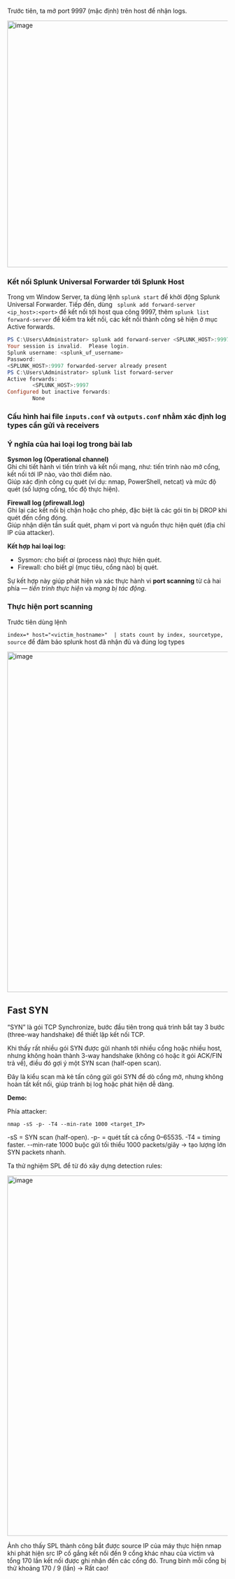Trước tiên, ta mở port 9997 (mặc định) trên host để nhận logs. 

<img width="1919" height="562" alt="image" src="https://github.com/user-attachments/assets/55a75b21-123f-4ca7-a758-8567e05fcfd2" />

### Kết nối Splunk Universal Forwarder tới Splunk Host

Trong vm Window Server, ta dùng lệnh `splunk start` để khởi động Splunk Universal Forwarder. Tiếp đến, dùng ` splunk add forward-server <ip_host>:<port>` để kết nối tới host qua công 9997, thêm `splunk list forward-server` để kiểm tra kết nối, các kết nối thành công sẽ hiện ở mục Active forwards.


```powershell
PS C:\Users\Administrator> splunk add forward-server <SPLUNK_HOST>:9997
Your session is invalid.  Please login.
Splunk username: <splunk_uf_username>
Password:
<SPLUNK_HOST>:9997 forwarded-server already present
PS C:\Users\Administrator> splunk list forward-server
Active forwards:
        <SPLUNK_HOST>:9997
Configured but inactive forwards:
        None
```

### Cấu hình hai file `inputs.conf` và `outputs.conf` nhằm xác định log types cần gửi và receivers

### Ý nghĩa của hai loại log trong bài lab

**Sysmon log (Operational channel)**  
Ghi chi tiết hành vi tiến trình và kết nối mạng, như: tiến trình nào mở cổng, kết nối tới IP nào, vào thời điểm nào.  
Giúp xác định công cụ quét (ví dụ: nmap, PowerShell, netcat) và mức độ quét (số lượng cổng, tốc độ thực hiện).

**Firewall log (pfirewall.log)**  
Ghi lại các kết nối bị chặn hoặc cho phép, đặc biệt là các gói tin bị DROP khi quét đến cổng đóng.  
Giúp nhận diện tần suất quét, phạm vi port và nguồn thực hiện quét (địa chỉ IP của attacker).

**Kết hợp hai loại log:**  
- Sysmon: cho biết *ai* (process nào) thực hiện quét.  
- Firewall: cho biết *gì* (mục tiêu, cổng nào) bị quét.  

Sự kết hợp này giúp phát hiện và xác thực hành vi **port scanning** từ cả hai phía — *tiến trình thực hiện* và *mạng bị tác động*.

### Thực hiện port scanning

Trước tiên dùng lệnh

`index=* host="<victim_hostname>" 
| stats count by index, sourcetype, source`
để đảm bảo splunk host đã nhận đủ và đúng log types

<img width="1919" height="776" alt="image" src="https://github.com/user-attachments/assets/eb84aad6-a87f-44d6-a410-bd3e62e6e63f" />

## Fast SYN

“SYN” là gói TCP Synchronize, bước đầu tiên trong quá trình bắt tay 3 bước (three-way handshake) để thiết lập kết nối TCP.

Khi thấy rất nhiều gói SYN được gửi nhanh tới nhiều cổng hoặc nhiều host, nhưng không hoàn thành 3-way handshake (không có hoặc ít gói ACK/FIN trả về), điều đó gợi ý một SYN scan (half-open scan).

Đây là kiểu scan mà kẻ tấn công gửi gói SYN để dò cổng mở, nhưng không hoàn tất kết nối, giúp tránh bị log hoặc phát hiện dễ dàng.

**Demo:**

Phía attacker: 

`nmap -sS -p- -T4 --min-rate 1000 <target_IP>`

-sS = SYN scan (half-open). -p- = quét tất cả cổng 0–65535. -T4 = timing faster. --min-rate 1000 buộc gửi tối thiểu 1000 packets/giây → tạo lượng lớn SYN packets nhanh.

Ta thử nghiệm SPL để từ đó xây dựng detection rules:

<img width="1651" height="821" alt="image" src="https://github.com/user-attachments/assets/b98382f1-c8bc-423f-905a-7ab32471b748" />

Ảnh cho thấy SPL thành công bắt được source IP của máy thực hiện nmap khi phát hiện src IP cố gắng kết nối đến 9 cổng khác nhau của victim và tổng 170 lần kết nối được ghi nhận đến các cổng đó. Trung bình mỗi cổng bị thử khoảng 170 / 9 (lần) -> Rất cao!





